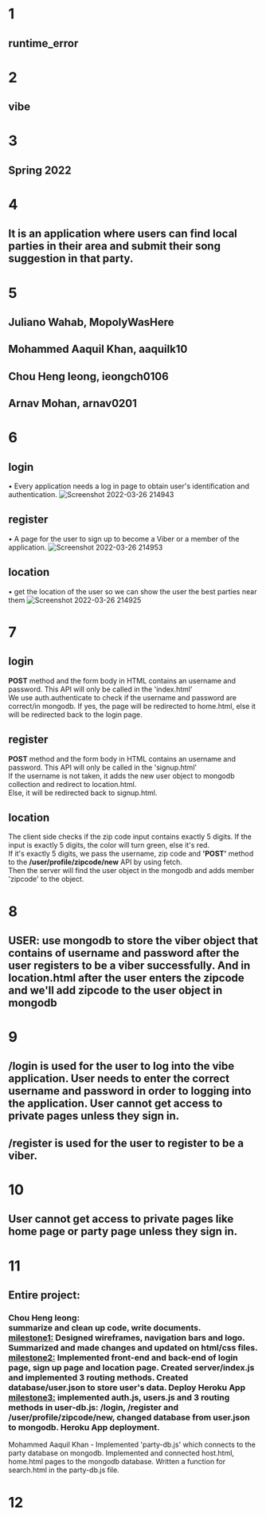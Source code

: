 # 1
## runtime_error
# 2
## vibe
# 3
## Spring 2022
# 4
## It is an application where users can find local parties in their area and submit their song suggestion in that party.
# 5
## Juliano Wahab, MopolyWasHere
## Mohammed Aaquil Khan, aaquilk10
## Chou Heng Ieong, ieongch0106
## Arnav Mohan, arnav0201
# 6
## login
• Every application needs a log in page to obtain user's identification and authentication.
![Screenshot 2022-03-26 214943](https://user-images.githubusercontent.com/71384413/160263243-748596fb-7f64-4ca2-8947-6f9ca386d6db.jpg)
## register
• A page for the user to sign up to become a Viber or a member of the application.
![Screenshot 2022-03-26 214953](https://user-images.githubusercontent.com/71384413/160263208-97578d72-25ce-4159-be2d-e69ffca177dc.jpg)
## location
• get the location of the user so we can show the user the best parties near them
![Screenshot 2022-03-26 214925](https://user-images.githubusercontent.com/71384413/160263199-c855e159-1eee-49c3-995e-aae2f2f2dd64.jpg)
# 7 
## login
**POST** method and the form body in HTML contains an username and password. This API will only be called in the 'index.html'<br>
We use auth.authenticate to check if the username and password are correct/in mongodb. If yes, the page will be redirected to home.html, else it will be redirected back to the login page.
## register
**POST** method and the form body in HTML contains an username and password. This API will only be called in the 'signup.html'<br>
If the username is not taken, it adds the new user object to mongodb collection and redirect to location.html.<br>
Else, it will be redirected back to signup.html.
## location
The client side checks if the zip code input contains exactly 5 digits. If the input is exactly 5 digits, the color will turn green, else it's red.<br>
If it's exactly 5 digits, we pass the username, zip code and **'POST'** method to the **/user/profile/zipcode/new** API by using fetch. <br>
Then the server will find the user object in the mongodb and adds member 'zipcode' to the object.

# 8
## USER: use mongodb to store the viber object that contains of username and password after the user registers to be a viber successfully. And in location.html after the user enters the zipcode and we'll add zipcode to the user object in mongodb 

# 9
## /login is used for the user to log into the vibe application. User needs to enter the correct username and password in order to logging into the application. User cannot get access to private pages unless they sign in.
## /register is used for the user to register to be a viber.
# 10
## User cannot get access to private pages like home page or party page unless they sign in.
# 11
## Entire project:
### Chou Heng Ieong: <br>summarize and clean up code, write documents.<br> <u>milestone1:</u> Designed wireframes, navigation bars and logo. Summarized and made changes and updated on html/css files. <br><u>milestone2:</u> Implemented front-end and back-end of login page, sign up page and location page. Created server/index.js and implemented 3 routing methods. Created database/user.json to store user's data. Deploy Heroku App <br><u>milestone3:</u> implemented auth.js, users.js and 3 routing methods in user-db.js: /login, /register and /user/profile/zipcode/new, changed database from user.json to mongodb. Heroku App deployment. <br>
Mohammed Aaquil Khan - Implemented 'party-db.js' which connects to the party database on mongodb. Implemented and connected host.html, home.html pages to the mongodb database. Written a function for search.html in the party-db.js file.
# 12
